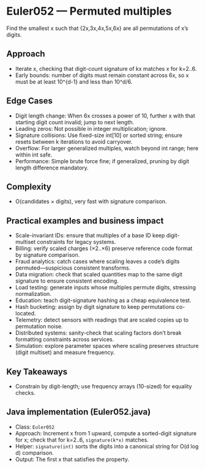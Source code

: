 # Euler052 — Permuted multiples

Find the smallest x such that {2x,3x,4x,5x,6x} are all permutations of x’s digits.

## Approach

- Iterate x, checking that digit-count signature of kx matches x for k=2..6.
- Early bounds: number of digits must remain constant across 6x, so x must be at least 10^{d-1} and less than 10^d/6.

## Edge Cases
- Digit length change: When 6x crosses a power of 10, further x with that starting digit count invalid; jump to next length.
- Leading zeros: Not possible in integer multiplication; ignore.
- Signature collisions: Use fixed-size int[10] or sorted string; ensure resets between k iterations to avoid carryover.
- Overflow: For larger generalized multiples, watch beyond int range; here within int safe.
- Performance: Simple brute force fine; if generalized, pruning by digit length difference mandatory.

## Complexity
- O(candidates × digits), very fast with signature comparison.

## Practical examples and business impact

- Scale-invariant IDs: ensure that multiples of a base ID keep digit-multiset constraints for legacy systems.
- Billing: verify scaled charges (×2..×6) preserve reference code format by signature comparison.
- Fraud analytics: catch cases where scaling leaves a code’s digits permuted—suspicious consistent transforms.
- Data migration: check that scaled quantities map to the same digit signature to ensure consistent encoding.
- Load testing: generate inputs whose multiples permute digits, stressing normalization.
- Education: teach digit-signature hashing as a cheap equivalence test.
- Hash bucketing: assign by digit signature to keep permutations co-located.
- Telemetry: detect sensors with readings that are scaled copies up to permutation noise.
- Distributed systems: sanity-check that scaling factors don’t break formatting constraints across services.
- Simulation: explore parameter spaces where scaling preserves structure (digit multiset) and measure frequency.

## Key Takeaways
- Constrain by digit-length; use frequency arrays (10-sized) for equality checks.


## Java implementation (Euler052.java)

- Class: `Euler052`
- Approach: Increment x from 1 upward, compute a sorted-digit signature for x; check that for k=2..6, `signature(k*x)` matches.
- Helper: `signature(int)` sorts the digits into a canonical string for O(d log d) comparison.
- Output: The first x that satisfies the property.
